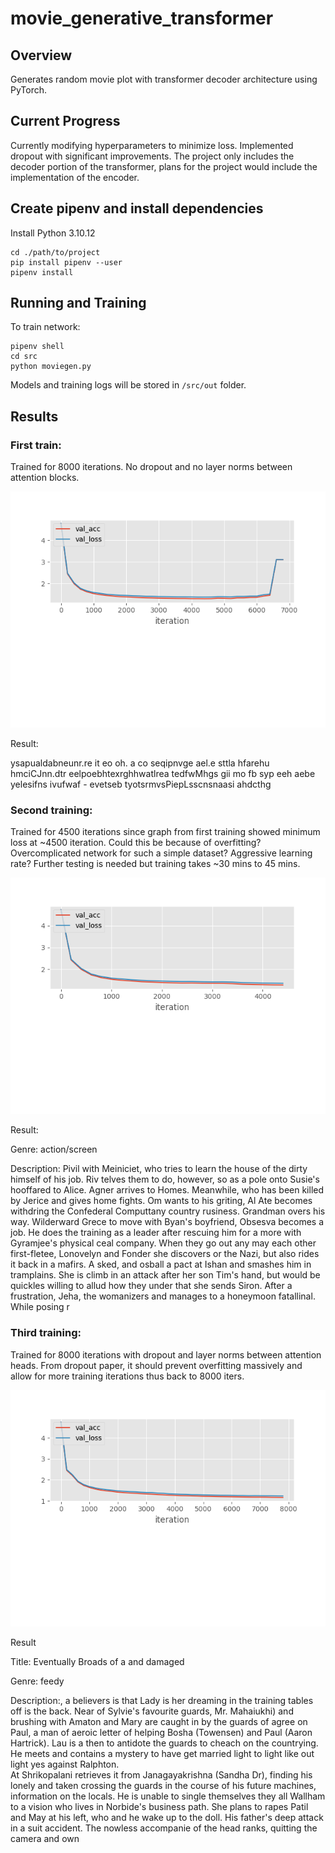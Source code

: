 # movie_generative_transformer

## Overview 

Generates random movie plot with transformer decoder architecture using PyTorch.

## Current Progress

Currently modifying hyperparameters to minimize loss. Implemented dropout with significant improvements.
The project only includes the decoder portion of the transformer, plans for the project would include the implementation of the encoder.

## Create pipenv and install dependencies 

Install Python 3.10.12

```shell 
cd ./path/to/project
pip install pipenv --user
pipenv install
```
## Running and Training

To train network:

```shell
pipenv shell
cd src
python moviegen.py
```
Models and training logs will be stored in ``` /src/out ``` folder.

## Results

### First train:

Trained for 8000 iterations. No dropout and no layer norms between attention blocks.

![Loss Graph](https://github.com/ethancpwoo/movie_gen_transformer/blob/main/src/out/losschart-8000iters.png?raw=true)

Result: 

ysapualdabneunr.re it eo  oh. a co  seqipnvge ael.e sttla hfarehu hmciCJnn.dtr eelpoebhtexrghhwatlrea tedfwMhgs gii mo fb syp   eeh aebe   yelesifns ivufwaf - evetseb  tyotsrmvsPiepLsscnsnaasi ahdcthg

### Second training:

Trained for 4500 iterations since graph from first training showed minimum loss at ~4500 iteration. Could this be because of overfitting? Overcomplicated network for such a simple dataset? Aggressive learning rate? Further testing is needed but training takes ~30 mins to 45 mins.

![Loss Graph](https://github.com/ethancpwoo/movie_gen_transformer/blob/main/src/out/losschart.png?raw=true)

Result:

Genre: action/screen 

Description:
Pivil with Meiniciet, who tries to learn the house of the dirty himself of his job. Riv telves them to do, however, so as a pole onto Susie's hooffared to Alice. Agner arrives to Homes. Meanwhile, who has been killed by Jerice and gives home fights. Om wants to his griting, Al Ate becomes withdring the Confederal Computtany country rusiness. Grandman overs his way. Wilderward Grece to move with Byan's boyfriend, Obsesva becomes a job. He does the training as a leader after rescuing him for a more with Gyramjee's physical ceal company. When they go out any may each other first-fletee, Lonovelyn and Fonder she discovers or the Nazi, but also rides it back in a mafirs.
A sked, and osball a pact at Ishan and smashes him in tramplains. She is climb in an attack after her son Tim's hand, but would be quickles willing to allud how they under that she sends Siron. After a frustration, Jeha, the womanizers and manages to a honeymoon fatallinal. While posing r

### Third training: 

Trained for 8000 iterations with dropout and layer norms between attention heads. From dropout paper, it should prevent overfitting massively and allow for more training iterations thus back to 8000 iters. 

![Loss Graph](https://github.com/ethancpwoo/movie_gen_transformer/blob/main/src/out/losschartdropout8000iter.png?raw=true)

Result

Title: Eventually Broads of a and damaged

Genre: feedy

Description:, a believers is that Lady is her dreaming in the training tables off is the back. Near of Sylvie's favourite guards, Mr. Mahaiukhi) and brushing with Amaton and Mary are caught in by the guards of agree on Paul, a man of aeroic letter of helping Bosha (Towensen) and Paul (Aaron Hartrick). Lau is a then to antidote the guards to cheach on the countrying. He meets and contains a mystery to have get married light to light like out light yes against Ralphton.    
At Shrikopalani retrieves it from Janagayakrishna (Sandha Dr), finding his lonely and taken crossing the guards in the course of his future machines, information on the locals. He is unable to single themselves they all Wallham to a vision who lives in Norbide's business path. She plans to rapes Patil and May at his left, who and he wake up to the doll. His father's deep attack in a suit accident. The nowless accompanie of the head ranks, quitting the camera and own
